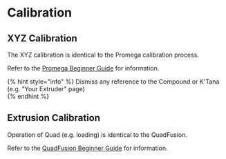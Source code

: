 # Calibration

## XYZ Calibration

 The XYZ calibration is identical to the Promega calibration process.

Refer to the [Promega Beginner Guide](https://promega.printm3d.com/beginners-setup-guides) for information. 

{% hint style="info" %}
Dismiss any reference to the Compound or K'Tana \(e.g. "Your Extruder" page\)  
{% endhint %}

## Extrusion Calibration

Operation of Quad \(e.g. loading\) is identical to the QuadFusion. 

Refer to the [QuadFusion Beginner Guide](https://quadfusion.printm3d.com/beginner-guides) for information. 

